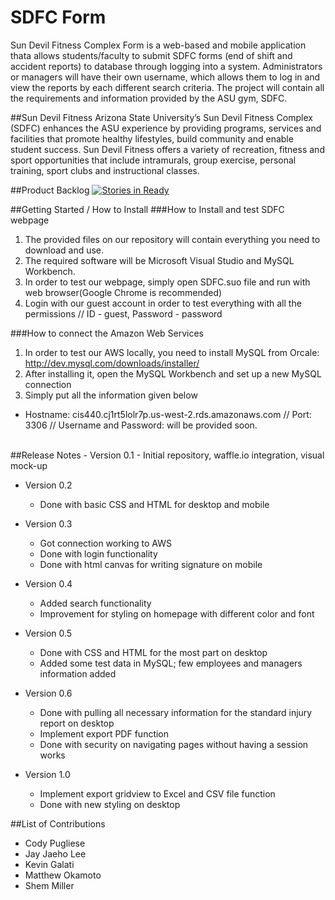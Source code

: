 # SDFC Form
Sun Devil Fitness Complex Form is a web-based and mobile application thata allows students/faculty to submit SDFC forms (end of shift and accident reports) to database through logging into a system. Administrators or managers will have their own username, which allows them to log in and view the reports by each different search criteria. The project will contain all the requirements and information provided by the ASU gym, SDFC.

##Sun Devil Fitness
Arizona State University’s Sun Devil Fitness Complex (SDFC) enhances the ASU experience by providing programs, services and facilities that promote healthy lifestyles, build community and enable student success. Sun Devil Fitness offers a variety of recreation, fitness and sport opportunities that include intramurals, group exercise, personal training, sport clubs and instructional classes.

##Product Backlog
[![Stories in Ready](https://badge.waffle.io/asu-cis-capstone/sdfc.svg?label=ready&title=Ready)](http://waffle.io/asu-cis-capstone/sdfc)


##Getting Started / How to Install
###How to Install and test SDFC webpage
1. The provided files on our repository will contain everything you need to download and use.
2. The required software will be Microsoft Visual Studio and MySQL Workbench.
3. In order to test our webpage, simply open SDFC.suo file and run with web browser(Google Chrome is recommended)
4. Login with our guest account in order to test everything with all the permissions // ID - guest, Password - password

###How to connect the Amazon Web Services 
1. In order to test our AWS locally, you need to install MySQL from Orcale: http://dev.mysql.com/downloads/installer/
2. After installing it, open the MySQL Workbench and set up a new MySQL connection
3. Simply put all the information given below
  - Hostname: cis440.cj1rt5lolr7p.us-west-2.rds.amazonaws.com // Port: 3306 // Username and Password: will be provided soon.

<br/>
##Release Notes
- Version 0.1
  - Initial repository, waffle.io integration, visual mock-up

- Version 0.2
  - Done with basic CSS and HTML for desktop and mobile
 
- Version 0.3
  - Got connection working to AWS
  - Done with login functionality
  - Done with html canvas for writing signature on mobile

- Version 0.4
  - Added search functionality
  - Improvement for styling on homepage with different color and font

- Version 0.5
  - Done with CSS and HTML for the most part on desktop
  - Added some test data in MySQL; few employees and managers information added

- Version 0.6
  - Done with pulling all necessary information for the standard injury report on desktop
  - Implement export PDF function
  - Done with security on navigating pages without having a session works

- Version 1.0
  - Implement export gridview to Excel and CSV file function
  - Done with new styling on desktop


##List of Contributions
* Cody Pugliese
* Jay Jaeho Lee
* Kevin Galati
* Matthew Okamoto
* Shem Miller
